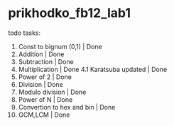 # prikhodko_fb12_lab1
todo
tasks:
  1.    Const to bignum (0,1)      |   Done
  2.    Addition                   |   Done
  3.    Subtraction                |   Done
  4.    Multiplication             |   Done
  4.1   Karatsuba updated          |   Done
  5.    Power of 2                 |   Done
  6.    Division                   |   Done
  7.    Modulo division            |   Done
  8.    Power of N                 |   Done
  9.    Convertion to hex and bin  |   Done
  10.   GCM,LCM                    |   Done
